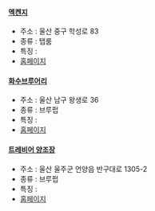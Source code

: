 #### [멕켄지](https://map.naver.com/v5/entry/place/1204723138) 
 - 주소 : 울산 중구 학성로 83
- 종류 : 탭룸
 - 특징 : 
- [홈페이지]()
#### [화수브루어리](https://map.naver.com/v5/entry/place/1620469840) 
 - 주소 : 울산 남구 왕생로 36
- 종류 : 브루펍
 - 특징 : 
- [홈페이지]()
#### [트레비어 양조장](https://map.naver.com/v5/entry/place/37069573) 
 - 주소 : 울산 울주군 언양읍 반구대로 1305-2
- 종류 : 브루펍
 - 특징 : 
- [홈페이지]()
